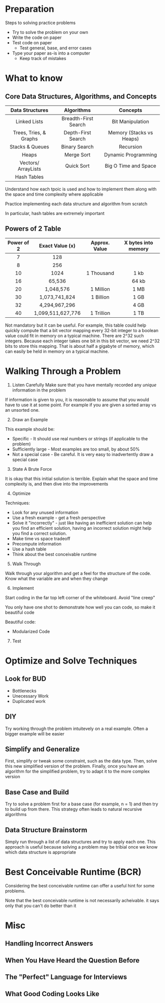 # Preparation 

Steps to solving practice problems
* Try to solve the problem on your own 
* Write the code on paper 
* Test code on paper 
  * Test general, base, and error cases 
* Type your paper as-is into a computer 
  * Keep track of mistakes 

# What to know 

## Core Data Structures, Algorithms, and Concepts 
|     Data Structures    |      Algorithms      |         Concepts         |
|:----------------------:|:--------------------:|:------------------------:|
|      Linked Lists      | Breadth-First Search |     Bit Manipulation     |
| Trees, Tries, & Graphs |  Depth-First Search  | Memory (Stacks vs Heaps) |
|     Stacks & Queues    |     Binary Search    |         Recursion        |
|          Heaps         |      Merge Sort      |    Dynamic Programming   |
|   Vectors/ ArrayLists  |      Quick Sort      |   Big O Time and Space   |
|       Hash Tables      |                      |                          |

Understand how each tpoic is used and how to implement them along with the space and time complexity where applicable 

Practice implementing each data structure and algorithm from scratch 

In particular, hash tables are extremely important 

## Powers of 2 Table 

| Power of 2  |  Exact Value (x)  | Approx. Value  | X bytes into memory |
|:-----------:|:-----------------:|:--------------:|:-------------------:|
|      7      |        128        |                |                     |
|      8      |        256        |                |                     |
|      10     |        1024       |   1 Thousand   |         1 kb        |
|      16     |       65,536      |                |        64 kb        |
|      20     |     1,048,576     |    1 Million   |         1 MB        |
|      30     |   1,073,741,824   |    1 Billion   |         1 GB        |
|      32     |   4,294,967,296   |                |         4 GB        |
|      40     | 1,099,511,627,776 |   1 Trillion   |         1 TB        |

Not mandatory but it can be useful. For example, this table could help quickly compute that a bit vector mapping every 32-bit integer to a boolean value could fit in memory on a typical machine. There are 2^32 such integers. Because each integer takes one bit in this bit vector, we need 2^32 bits to store this mapping. That is about half a gigabyte of memory, which can easily be held in memory on a typical machine. 

# Walking Through a Problem 

1) Listen Carefully 
Make sure that you have mentally recorded any *unique* information in the problem

If information is given to you, it is reasonable to assume that you would have to use it at some point. For example if you are given a sorted array vs an unsorted one. 

2) Draw an Example 

This example should be:
* Specific - It should use real numbers or strings (if applicable to the problem)
* Sufficiently large - Most examples are too small, by about 50% 
* Not a special case - Be careful. It is very easy to inadvertently draw a special case 

3) State A Brute Force 

It is okay that this initial solution is terrible. Explain what the space and time complexity is, and then dive into the improvements 

4) Optimize 

Techniques: 
* Look for any unused information
* Use a fresh example - get a fresh perspective 
* Solve it "incorrectly" - just like having an inefficient solution can help you find an efficient solution, having an incorrect solution might help you find a correct solution. 
* Make time vs space tradeoff
* Precompute information 
* Use a hash table 
* Think about the best conceivable runtime 

5) Walk Through 

Walk through your algorithm and get a feel for the structure of the code. Know what the variable are and when they change 

6) Implement 

Start coding in the far top left corner of the whiteboard. Avoid "line creep"

You only have one shot to demonstrate how well you can code, so make it beautiful code 

Beautiful code: 
* Modularized Code 

7) Test

# Optimize and Solve Techniques

## Look for BUD
* Bottlenecks 
* Unecessary Work 
* Duplicated work 

## DIY 
Try working through the problem intuitevely on a real example. Often a bigger example will be easier 

## Simplify and Generalize 
First, simplify or tweak some constraint, such as the data type. Then, solve this new simplified version of the problem. Finally, once you have an algorithm for the simplified problem, try to adapt it to the more complex version 

## Base Case and Build 
Try to solve a problem first for a base case (for example, n = 1) and then try to build up from there. This strategy often leads to natural recursive algorithms 

## Data Structure Brainstorm 
Simply run through a list of data structures and try to apply each one. This approach is useful because solving a problem may be tribial once we know which data structure is appropriate 

# Best Conceivable Runtime (BCR)

Considering the best conceivable runtime can offer a useful hint for some problems. 

Note that the best conceivable runtime is not necessarily acheivable. it says only that you can't do better than it 

# Misc

## Handling Incorrect Answers 

## When You Have Heard the Question Before 

## The "Perfect" Language for Interviews 

## What Good Coding Looks Like 
